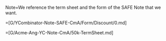 Note=We reference the term sheet and the form of the SAFE Note that we want.

=[G/YCombinator-Note-SAFE-CmA/Form/Discount/0.md]

=[G/Acme-Ang-YC-Note-CmA/50k-TermSheet.md]
